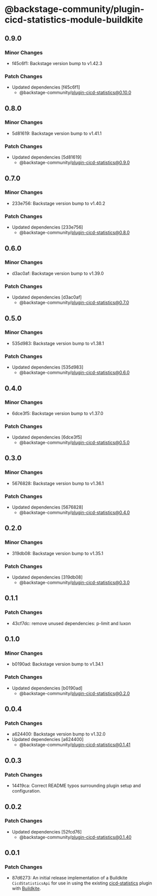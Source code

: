 # @backstage-community/plugin-cicd-statistics-module-buildkite

## 0.9.0

### Minor Changes

- f45c6f1: Backstage version bump to v1.42.3

### Patch Changes

- Updated dependencies [f45c6f1]
  - @backstage-community/plugin-cicd-statistics@0.10.0

## 0.8.0

### Minor Changes

- 5d81619: Backstage version bump to v1.41.1

### Patch Changes

- Updated dependencies [5d81619]
  - @backstage-community/plugin-cicd-statistics@0.9.0

## 0.7.0

### Minor Changes

- 233e756: Backstage version bump to v1.40.2

### Patch Changes

- Updated dependencies [233e756]
  - @backstage-community/plugin-cicd-statistics@0.8.0

## 0.6.0

### Minor Changes

- d3ac0af: Backstage version bump to v1.39.0

### Patch Changes

- Updated dependencies [d3ac0af]
  - @backstage-community/plugin-cicd-statistics@0.7.0

## 0.5.0

### Minor Changes

- 535d983: Backstage version bump to v1.38.1

### Patch Changes

- Updated dependencies [535d983]
  - @backstage-community/plugin-cicd-statistics@0.6.0

## 0.4.0

### Minor Changes

- 6dce3f5: Backstage version bump to v1.37.0

### Patch Changes

- Updated dependencies [6dce3f5]
  - @backstage-community/plugin-cicd-statistics@0.5.0

## 0.3.0

### Minor Changes

- 5676828: Backstage version bump to v1.36.1

### Patch Changes

- Updated dependencies [5676828]
  - @backstage-community/plugin-cicd-statistics@0.4.0

## 0.2.0

### Minor Changes

- 319db08: Backstage version bump to v1.35.1

### Patch Changes

- Updated dependencies [319db08]
  - @backstage-community/plugin-cicd-statistics@0.3.0

## 0.1.1

### Patch Changes

- 43cf7dc: remove unused dependencies: p-limit and luxon

## 0.1.0

### Minor Changes

- b0190ad: Backstage version bump to v1.34.1

### Patch Changes

- Updated dependencies [b0190ad]
  - @backstage-community/plugin-cicd-statistics@0.2.0

## 0.0.4

### Patch Changes

- a624400: Backstage version bump to v1.32.0
- Updated dependencies [a624400]
  - @backstage-community/plugin-cicd-statistics@0.1.41

## 0.0.3

### Patch Changes

- 14419ca: Correct README typos surrounding plugin setup and configuration.

## 0.0.2

### Patch Changes

- Updated dependencies [52fcd76]
  - @backstage-community/plugin-cicd-statistics@0.1.40

## 0.0.1

### Patch Changes

- 87d6273: An initial release implementation of a Buildkite `CicdStatisticsApi` for use in using the existing [cicd-statistics](https://github.com/backstage/community-plugins/tree/main/workspaces/cicd-statistics/plugins/cicd-statistics) plugin with [Buildkite](https://buildkite.com/).
